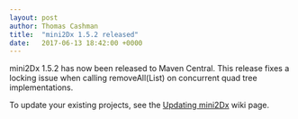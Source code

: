 ```yaml
---
layout: post
author: Thomas Cashman
title:  "mini2Dx 1.5.2 released"
date:   2017-06-13 18:42:00 +0000
---
```


mini2Dx 1.5.2 has now been released to Maven Central. This release fixes a locking issue when calling removeAll(List) on concurrent quad tree implementations.

To update your existing projects, see the [Updating mini2Dx](https://github.com/mini2Dx/mini2Dx/wiki/Updating-mini2Dx) wiki page.
<!--more-->